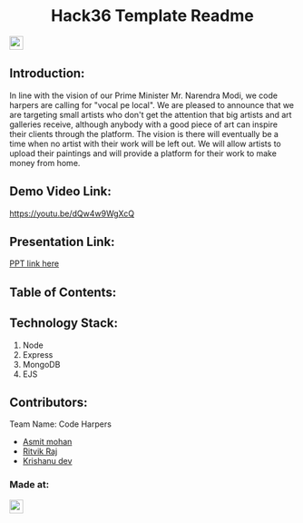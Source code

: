 <h1 align="center">Hack36 Template Readme</h1>
<p align="center">
</p>

<a href="https://hack36.com"> <img src="https://cutt.ly/BuiltAtHack36" height=24px> </a>


## Introduction:
In line with the vision of our Prime Minister Mr. Narendra Modi, we code harpers are calling for "vocal pe local". We are pleased to announce that we are targeting small artists who don't get the attention that big artists and art galleries receive, although anybody with a good piece of art can inspire their clients through the platform. The vision is there will eventually be a time when no artist with their work will be left out. We will allow artists to upload their paintings and will provide a platform for their work to make money from home.
  
## Demo Video Link:
  <a href="https://youtu.be/dQw4w9WgXcQ">https://youtu.be/dQw4w9WgXcQ</a>
  
## Presentation Link:
  <a href="https://cutt.ly/H365PPT"> PPT link here </a>
  
  
## Table of Contents:

## Technology Stack:
  1) Node
  2) Express
  3) MongoDB
  4) EJS
  

## Contributors:

Team Name: Code Harpers

* [Asmit mohan](https://github.com/Asmit-Mohan)
* [Ritvik Raj](https://github.com/ashu12chi)
* [Krishanu dev](https://github.com/kd1995-max)


### Made at:
<a href="https://hack36.com"> <img src="https://cutt.ly/BuiltAtHack36" height=24px> </a>
